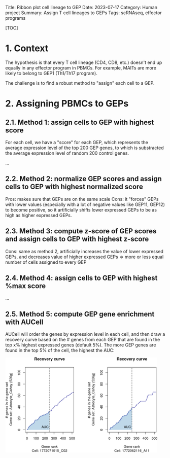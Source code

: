 Title: Ribbon plot cell lineage to GEP
Date: 2023-07-17
Category: Human project
Summary: Assign T cell lineages to GEPs
Tags: scRNAseq, effector programs

[TOC]

# 1. Context
The hypothesis is that every T cell lineage (CD4, CD8, etc.) doesn't end up equally in any effector program in PBMCs. For example, MAITs are more likely to belong to GEP1 (Th1/Th17 program).

The challenge is to find a robust method to "assign" each cell to a GEP.


# 2. Assigning PBMCs to GEPs

## 2.1. Method 1: assign cells to GEP with highest score
For each cell, we have a "score" for each GEP, which represents the average expression level of the top 200 GEP genes, to which is substracted the average expression level of random 200 control genes.

...

## 2.2. Method 2: normalize GEP scores and assign cells to GEP with highest normalized score
Pros: makes sure that GEPs are on the same scale
Cons: it "forces" GEPs with lower values (especially with a lot of negative values like GEP11, GEP12) to become positive, so it artificially shifts lower expressed GEPs to be as high as higher expressed GEPs.

## 2.3. Method 3: compute z-score of GEP scores and assign cells to GEP with highest z-score
Cons: same as method 2, artificially increases the value of lower expressed GEPs, and decreases value of higher expressed GEPs => more or less equal number of cells assigned to every GEP

## 2.4. Method 4: assign cells to GEP with highest %max score
...

## 2.5. Method 5: compute GEP gene enrichment with AUCell
AUCell will order the genes by expression level in each cell, and then draw a recovery curve based on the # genes from each GEP that are found in the top x% highest expressed genes (default 5%). The more GEP genes are found in the top 5% of the cell, the highest the AUC:

<img src="plots/aucell_demo.png" height="300"/>



